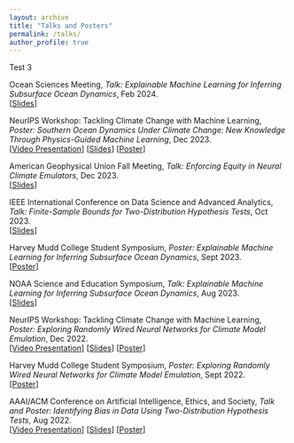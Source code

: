 ```yaml
---
layout: archive
title: "Talks and Posters"
permalink: /talks/
author_profile: true
---
```


Test 3

Ocean Sciences Meeting, *Talk: Explainable Machine Learning for Inferring Subsurface Ocean Dynamics*, Feb 2024.\
[<a href="https://docs.google.com/presentation/d/1arAqTotIPIHKs6cPF0f4O8V5IqzTsllwGusm6mlQCiY/edit?usp=sharing" target="_blank">Slides</a>]

NeurIPS Workshop: Tackling Climate Change with Machine Learning, *Poster: Southern Ocean Dynamics Under Climate Change: New Knowledge Through Physics-Guided Machine Learning*, Dec 2023.\
[<a href="https://slideslive.com/39012870" target="_blank">Video Presentation</a>]
[<a href="https://docs.google.com/presentation/d/18W8mLUI2haLUbjrhHS6YpIcjVCiy3fG6XBQQR3VHBtU/edit?usp=sharing" target="_blank">Slides</a>]
[<a href="https://yikwill.github.io/files/NeurIPSPoster2023.pdf" target="_blank">Poster</a>]

American Geophysical Union Fall Meeting, *Talk: Enforcing Equity in Neural Climate Emulators*, Dec 2023.\
[<a href="https://docs.google.com/presentation/d/1YrmY4vk6IR62j88iBUr1nKIg8Hchl1lqhpxp91ZWCoU/edit?usp=sharing" target="_blank">Slides</a>]

IEEE International Conference on Data Science and Advanced Analytics, *Talk: Finite-Sample Bounds for Two-Distribution Hypothesis Tests*, Oct 2023.\
[<a href="https://docs.google.com/presentation/d/1tpcsBX4qFFiaeTmvqjixyzzUMP_Yusd8vs0F6P2R-As/edit?usp=sharing" target="_blank">Slides</a>]

Harvey Mudd College Student Symposium, *Poster: Explainable Machine Learning for Inferring Subsurface Ocean Dynamics*, Sept 2023.\
[<a href="https://yikwill.github.io/files/HMCPoster2023.pdf" target="_blank">Poster</a>]

NOAA Science and Education Symposium, *Talk: Explainable Machine Learning for Inferring Subsurface Ocean Dynamics*, Aug 2023.\
[<a href="https://docs.google.com/presentation/d/1CweP1p5k5qhqN9HD22e50jukBKnIHnPxD__ICIGbQ3o/edit?usp=sharing" target="_blank">Slides</a>]

NeurIPS Workshop: Tackling Climate Change with Machine Learning, *Poster: Exploring Randomly Wired Neural Networks for Climate Model Emulation*, Dec 2022.\
[<a href="https://slideslive.com/38994024" target="_blank">Video Presentation</a>]
[<a href="https://drive.google.com/file/d/1tagk9S2-F93JJLe4S5uLoizCWWATmQfe/view?usp=drive_link" target="_blank">Slides</a>]
[<a href="https://drive.google.com/file/d/10kA6r9eXph36SjSOG8Q_oPfoDPDkD7YT/view?usp=drive_link" target="_blank">Poster</a>]

Harvey Mudd College Student Symposium, *Poster: Exploring Randomly Wired Neural Networks for Climate Model Emulation*, Sept 2022.\
[<a href="https://drive.google.com/file/d/10kA6r9eXph36SjSOG8Q_oPfoDPDkD7YT/view?usp=drive_link" target="_blank">Poster</a>]

AAAI/ACM Conference on Artificial Intelligence, Ethics, and Society, *Talk and Poster: Identifying Bias in Data Using Two-Distribution Hypothesis Tests*, Aug 2022.\
[<a href="https://youtu.be/9ESyVlKJ6BM" target="_blank">Video Presentation</a>]
[<a href="https://drive.google.com/file/d/1617yuc23C1LMytDeexKtYcQIQLqfgK0P/view?usp=sharing" target="_blank">Slides</a>]
[<a href="https://www.cs.hmc.edu/~montanez/posters/poster-yik-2022-IBIDUTDHT.pdf" target="_blank">Poster</a>]
